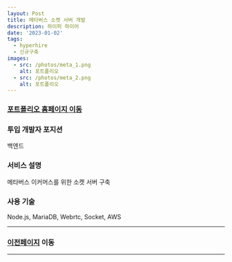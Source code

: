 ```yaml
---
layout: Post
title: 메타버스 소켓 서버 개발
description: 하이퍼 하이어
date: '2023-01-02'
tags:
  - hyperhire
  - 신규구축
images:
  - src: /photos/meta_1.png
    alt: 포트폴리오
  - src: /photos/meta_2.png
    alt: 포트폴리오
---
```


### [포트폴리오 홈페이지 이동](https://pops.show/)

### 투입 개발자 포지션
백엔드

### 서비스 설명
메타버스 이커머스를 위한 소켓 서버 구축

### 사용 기술
Node.js, MariaDB, Webrtc, Socket, AWS

---

### [이전페이지](/tags/hyperhire) 이동

---